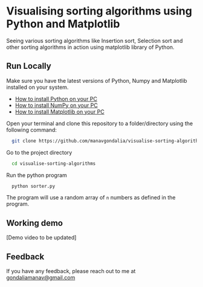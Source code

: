
# Visualising sorting algorithms using Python and Matplotlib

Seeing various sorting algorithms like Insertion sort, Selection sort and other sorting algorithms in action using matplotlib library of Python.


## Run Locally

Make sure you have the latest versions of Python, Numpy and Matplotlib installed on your system.
- [How to install Python on your PC](https://www.python.org/downloads/)
- [How to install NumPy on your PC](https://numpy.org/install/)
- [How to install Matplotlib on your PC](https://matplotlib.org/stable/users/installing/index.html)




Open your terminal and clone this repository to a folder/directory using the following command:

```bash
  git clone https://github.com/manavgondalia/visualise-sorting-algorithms.git
```

Go to the project directory

```bash
  cd visualise-sorting-algorithms
```


Run the python program

```bash
  python sorter.py
```

The program will use a random array of `n` numbers as defined in the program.

## Working demo


[Demo video to be updated]


## Feedback

If you have any feedback, please reach out to me at gondaliamanav@gmail.com


